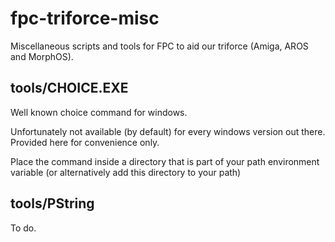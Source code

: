 # fpc-triforce-misc
Miscellaneous scripts and tools for FPC to aid our triforce (Amiga, AROS and MorphOS).


## tools/CHOICE.EXE

Well known choice command for windows.

Unfortunately not available (by default) for every windows version out there. Provided here for convenience only.

Place the command inside a directory that is part of your path environment variable (or alternatively add this directory to your path)


## tools/PString 

To do.